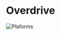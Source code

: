 # Overdrive

![Plaforms](https://img.shields.io/badge/platform-iOS%20%7C%20macOS%20%7C%20tvOS%20%7C%20linux-green.svg)